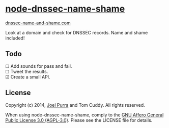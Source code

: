 # [node-dnssec-name-shame](http://dnssec-name-and-shame.com/)
[dnssec-name-and-shame.com](http://dnssec-name-and-shame.com/)

Look at a domain and check for DNSSEC records. Name and shame included!



## Todo

&#9744; Add sounds for pass and fail.  
&#9744; Tweet the results.  
&#9745; Create a small API.  



## License

Copyright (c) 2014, [Joel Purra](http://joelpurra.com/) and Tom Cuddy. All rights reserved.

When using node-dnssec-name-shame, comply to the [GNU Affero General Public License 3.0 (AGPL-3.0)](https://en.wikipedia.org/wiki/Affero_General_Public_License). Please see the LICENSE file for details.

